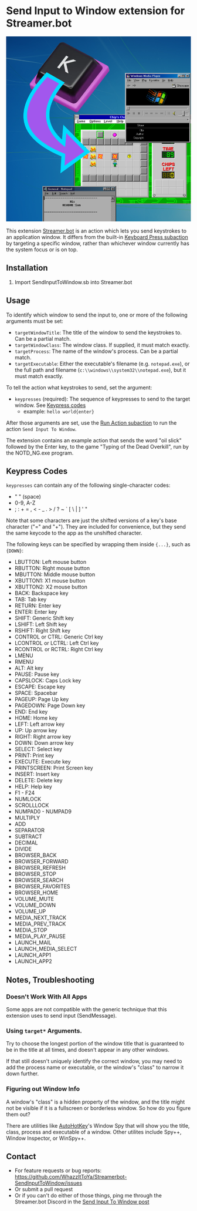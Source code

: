 # Send Input to Window extension for Streamer.bot

![extensionlogo](assets/SendInputToWindowLogo.png "Extension Logo")

This extension [Streamer.bot](https://streamer.bot) is an action which lets you send keystrokes to an application window.  It differs from the built-in [Keyboard Press subaction](https://docs.streamer.bot/api/sub-actions/core/system/keyboard-press) by targeting a specific window, rather than whichever window currently has the system focus or is on top.

## Installation

1. Import SendInputToWindow.sb into Streamer.bot

## Usage

To identify which window to send the input to, one or more of the following arguments must be set:
* `targetWindowTitle`: The title of the window to send the keystrokes to. Can be a partial match.
* `targetWindowClass`: The window class. If supplied, it must match exactly.
* `targetProcess`: The name of the window's process. Can be a partial match.
* `targetExecutable`: Either the executable's filename (e.g. `notepad.exe`), or the full path and filename (`c:\\windows\\system32\\notepad.exe`), but it must match exactly.

To tell the action what keystrokes to send, set the argument:
* `keypresses` (required): The sequence of keypresses to send to the target window. See [Keypress codes](#Keypress%20Codes)
  * example: `hello world{enter}`

After those arguments are set, use the [Run Action subaction](https://docs.streamer.bot/api/sub-actions/core/actions/run-action) to run the action `Send Input To Window`.

The extension contains an example action that sends the word "oil slick" followed by the Enter key, to the game "Typing of the Dead Overkill", run by the NOTD_NG.exe program.

## Keypress Codes

`keypresses` can contain any of the following single-character codes:
* " " (space)
* 0-9, A-Z
* \; \: \+ \= \, \< \- \_ \. \> \/ \? \~ \` \[ \\ \| \] \' \"

Note that some characters are just the shifted versions of a key's base character ("=" and "+").  They are included for convenience, but they send the same keycode to the app as the unshifted character.

The following keys can be specified by wrapping them inside `{...}`, such as `{DOWN}`:

* LBUTTON:  Left mouse button
* RBUTTON:  Right mouse button
* MBUTTON:  Middle mouse button
* XBUTTON1:  X1 mouse button
* XBUTTON2:  X2 mouse button
* BACK:  Backspace key
* TAB:  Tab key
* RETURN:  Enter key
* ENTER:  Enter key
* SHIFT:  Generic Shift key
* LSHIFT: Left Shift key
* RSHIFT: Right Shift key
* CONTROL or CTRL: Generic Ctrl key
* LCONTROL or LCTRL: Left Ctrl key
* RCONTROL or RCTRL: Right Ctrl key
* LMENU
* RMENU
* ALT:  Alt key
* PAUSE:  Pause key
* CAPSLOCK:  Caps Lock key
* ESCAPE:  Escape key
* SPACE:  Spacebar
* PAGEUP:  Page Up key
* PAGEDOWN:  Page Down key
* END:  End key
* HOME:  Home key
* LEFT:  Left arrow key
* UP:  Up arrow key
* RIGHT:  Right arrow key
* DOWN:  Down arrow key
* SELECT:  Select key
* PRINT:  Print key
* EXECUTE:  Execute key
* PRINTSCREEN:  Print Screen key
* INSERT:  Insert key
* DELETE:  Delete key
* HELP:  Help key
* F1 - F24
* NUMLOCK
* SCROLLLOCK
* NUMPAD0 - NUMPAD9
* MULTIPLY
* ADD
* SEPARATOR
* SUBTRACT
* DECIMAL
* DIVIDE
* BROWSER\_BACK
* BROWSER\_FORWARD
* BROWSER\_REFRESH
* BROWSER\_STOP
* BROWSER\_SEARCH
* BROWSER\_FAVORITES
* BROWSER\_HOME
* VOLUME\_MUTE
* VOLUME\_DOWN
* VOLUME\_UP
* MEDIA\_NEXT\_TRACK
* MEDIA\_PREV\_TRACK
* MEDIA\_STOP
* MEDIA\_PLAY\_PAUSE
* LAUNCH\_MAIL
* LAUNCH\_MEDIA\_SELECT
* LAUNCH\_APP1
* LAUNCH\_APP2

## Notes, Troubleshooting

### Doesn't Work With All Apps

Some apps are not compatible with the generic technique that this extension uses to send input (SendMessage).

### Using `target*` Arguments.

Try to choose the longest portion of the window title that is guaranteed to be in the title at all times, and doesn't appear in any other windows.

If that still doesn't uniquely identify the correct window, you may need to add the process name or executable, or the window's "class" to narrow it down further.

### Figuring out Window Info

A window's "class" is a hidden property of the window, and the title might not be visible if it is a fullscreen or borderless window. So how do you figure them out?

There are utilities like [AutoHotKey](https://www.autohotkey.com/)'s Window Spy that will show you the title, class, process and executable of a window.  Other utilites include Spy++, Window Inspector, or WinSpy++.

## Contact

* For feature requests or bug reports: https://github.com/WhazzItToYa/Streamerbot-SendInputToWindow/issues 
* Or submit a pull request
* Or if you can't do either of those things, ping me through the Streamer.bot Discord in the [Send Input To Window post](https://discord.com/channels/834650675224248362/___)


